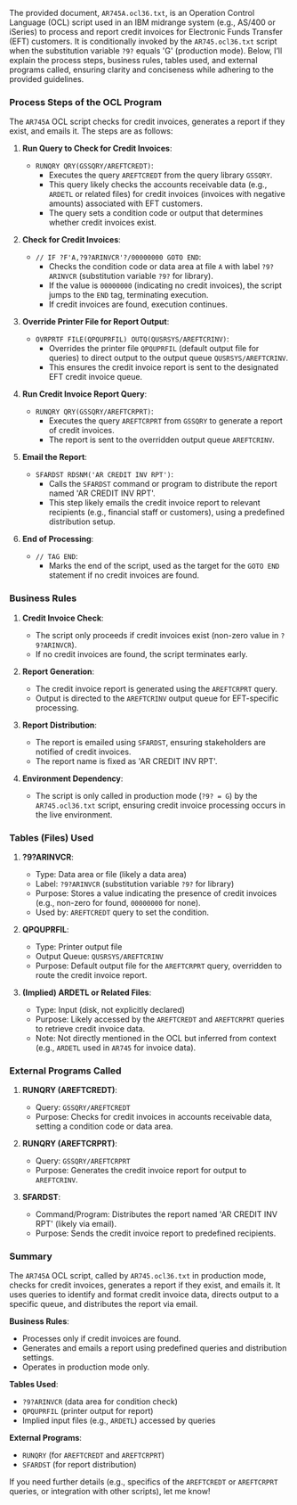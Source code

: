 The provided document, `AR745A.ocl36.txt`, is an Operation Control Language (OCL) script used in an IBM midrange system (e.g., AS/400 or iSeries) to process and report credit invoices for Electronic Funds Transfer (EFT) customers. It is conditionally invoked by the `AR745.ocl36.txt` script when the substitution variable `?9?` equals 'G' (production mode). Below, I’ll explain the process steps, business rules, tables used, and external programs called, ensuring clarity and conciseness while adhering to the provided guidelines.

### Process Steps of the OCL Program

The `AR745A` OCL script checks for credit invoices, generates a report if they exist, and emails it. The steps are as follows:

1. **Run Query to Check for Credit Invoices**:
   - `RUNQRY QRY(GSSQRY/AREFTCREDT)`:
     - Executes the query `AREFTCREDT` from the query library `GSSQRY`.
     - This query likely checks the accounts receivable data (e.g., `ARDETL` or related files) for credit invoices (invoices with negative amounts) associated with EFT customers.
     - The query sets a condition code or output that determines whether credit invoices exist.

2. **Check for Credit Invoices**:
   - `// IF ?F'A,?9?ARINVCR'?/00000000 GOTO END`:
     - Checks the condition code or data area at file `A` with label `?9?ARINVCR` (substitution variable `?9?` for library).
     - If the value is `00000000` (indicating no credit invoices), the script jumps to the `END` tag, terminating execution.
     - If credit invoices are found, execution continues.

3. **Override Printer File for Report Output**:
   - `OVRPRTF FILE(QPQUPRFIL) OUTQ(QUSRSYS/AREFTCRINV)`:
     - Overrides the printer file `QPQUPRFIL` (default output file for queries) to direct output to the output queue `QUSRSYS/AREFTCRINV`.
     - This ensures the credit invoice report is sent to the designated EFT credit invoice queue.

4. **Run Credit Invoice Report Query**:
   - `RUNQRY QRY(GSSQRY/AREFTCRPRT)`:
     - Executes the query `AREFTCRPRT` from `GSSQRY` to generate a report of credit invoices.
     - The report is sent to the overridden output queue `AREFTCRINV`.

5. **Email the Report**:
   - `SFARDST RDSNM('AR CREDIT INV RPT')`:
     - Calls the `SFARDST` command or program to distribute the report named 'AR CREDIT INV RPT'.
     - This step likely emails the credit invoice report to relevant recipients (e.g., financial staff or customers), using a predefined distribution setup.

6. **End of Processing**:
   - `// TAG END`:
     - Marks the end of the script, used as the target for the `GOTO END` statement if no credit invoices are found.

### Business Rules

1. **Credit Invoice Check**:
   - The script only proceeds if credit invoices exist (non-zero value in `?9?ARINVCR`).
   - If no credit invoices are found, the script terminates early.

2. **Report Generation**:
   - The credit invoice report is generated using the `AREFTCRPRT` query.
   - Output is directed to the `AREFTCRINV` output queue for EFT-specific processing.

3. **Report Distribution**:
   - The report is emailed using `SFARDST`, ensuring stakeholders are notified of credit invoices.
   - The report name is fixed as 'AR CREDIT INV RPT'.

4. **Environment Dependency**:
   - The script is only called in production mode (`?9? = G`) by the `AR745.ocl36.txt` script, ensuring credit invoice processing occurs in the live environment.

### Tables (Files) Used

1. **?9?ARINVCR**:
   - Type: Data area or file (likely a data area)
   - Label: `?9?ARINVCR` (substitution variable `?9?` for library)
   - Purpose: Stores a value indicating the presence of credit invoices (e.g., non-zero for found, `00000000` for none).
   - Used by: `AREFTCREDT` query to set the condition.

2. **QPQUPRFIL**:
   - Type: Printer output file
   - Output Queue: `QUSRSYS/AREFTCRINV`
   - Purpose: Default output file for the `AREFTCRPRT` query, overridden to route the credit invoice report.

3. **(Implied) ARDETL or Related Files**:
   - Type: Input (disk, not explicitly declared)
   - Purpose: Likely accessed by the `AREFTCREDT` and `AREFTCRPRT` queries to retrieve credit invoice data.
   - Note: Not directly mentioned in the OCL but inferred from context (e.g., `ARDETL` used in `AR745` for invoice data).

### External Programs Called

1. **RUNQRY (AREFTCREDT)**:
   - Query: `GSSQRY/AREFTCREDT`
   - Purpose: Checks for credit invoices in accounts receivable data, setting a condition code or data area.

2. **RUNQRY (AREFTCRPRT)**:
   - Query: `GSSQRY/AREFTCRPRT`
   - Purpose: Generates the credit invoice report for output to `AREFTCRINV`.

3. **SFARDST**:
   - Command/Program: Distributes the report named 'AR CREDIT INV RPT' (likely via email).
   - Purpose: Sends the credit invoice report to predefined recipients.

### Summary

The `AR745A` OCL script, called by `AR745.ocl36.txt` in production mode, checks for credit invoices, generates a report if they exist, and emails it. It uses queries to identify and format credit invoice data, directs output to a specific queue, and distributes the report via email.

**Business Rules**:
- Processes only if credit invoices are found.
- Generates and emails a report using predefined queries and distribution settings.
- Operates in production mode only.

**Tables Used**:
- `?9?ARINVCR` (data area for condition check)
- `QPQUPRFIL` (printer output for report)
- Implied input files (e.g., `ARDETL`) accessed by queries

**External Programs**:
- `RUNQRY` (for `AREFTCREDT` and `AREFTCRPRT`)
- `SFARDST` (for report distribution)

If you need further details (e.g., specifics of the `AREFTCREDT` or `AREFTCRPRT` queries, or integration with other scripts), let me know!